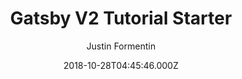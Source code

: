 ---
title: Gatsby V2 Tutorial Starter
github: https://github.com/justinformentin/gatsby-v2-tutorial-starter
demo: https://gatsby-tutorial-starter.netlify.app/
author: Justin Formentin
ssg:
  - Gatsby
cms:
  - Markdown
date: 2018-10-28T04:45:46.000Z
description: Gatsby V2 Starter - product of step by step tutorial
draft: true
publish_date: '2018-10-28T04:45:46Z'
update_date: '2019-09-07T18:07:09Z'
github_star: 139
github_fork: 61
---